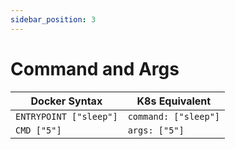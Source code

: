 ```yaml
---
sidebar_position: 3
---
```


# Command and Args


| Docker Syntax          | K8s Equivalent       |
| ---------------------- | -------------------- |
| `ENTRYPOINT ["sleep"]` | `command: ["sleep"]` |
| `CMD ["5"]`            | `args: ["5"]`        |
